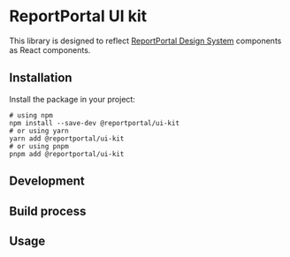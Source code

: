 # ReportPortal UI kit

This library is designed to reflect [ReportPortal Design System](https://www.figma.com/file/gjYQPbeyf4YsH3wZiVKoaj/RP-DS-6) components as React components.

## Installation

Install the package in your project:

```console
# using npm
npm install --save-dev @reportportal/ui-kit
# or using yarn
yarn add @reportportal/ui-kit
# or using pnpm
pnpm add @reportportal/ui-kit
```

## Development

## Build process

## Usage
